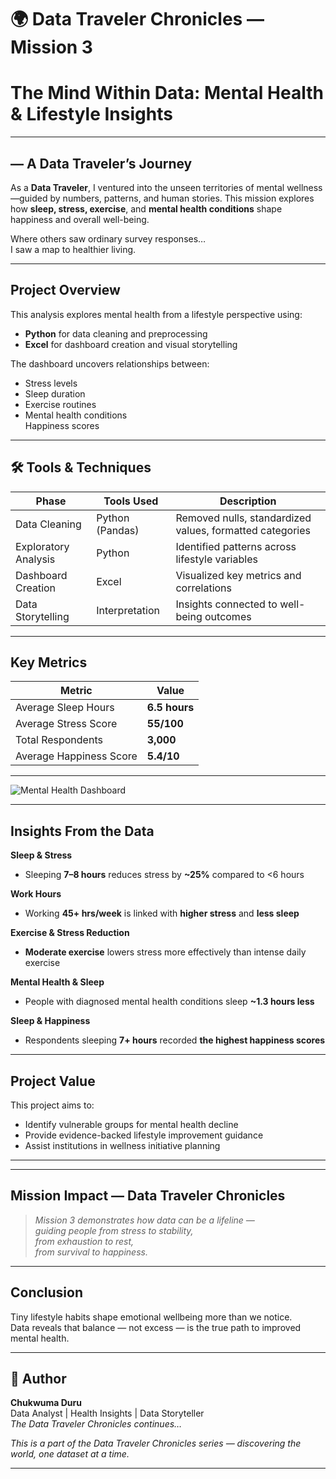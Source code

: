 # 🌍 Data Traveler Chronicles — Mission 3
# **The Mind Within Data**: Mental Health & Lifestyle Insights 

---

##  — A Data Traveler’s Journey

As a **Data Traveler**, I ventured into the unseen territories of mental wellness—guided by numbers, patterns, and human stories. This mission explores how **sleep, stress, exercise**, and **mental health conditions** shape happiness and overall well-being.

Where others saw ordinary survey responses…  
I saw a map to healthier living.

---

##  Project Overview

This analysis explores mental health from a lifestyle perspective using:

- **Python** for data cleaning and preprocessing
- **Excel** for dashboard creation and visual storytelling

The dashboard uncovers relationships between:
-  Stress levels  
- Sleep duration  
- Exercise routines  
- Mental health conditions  
 Happiness scores

---

## 🛠 Tools & Techniques

| Phase | Tools Used | Description |
|------|------------|-------------|
| Data Cleaning | Python (Pandas) | Removed nulls, standardized values, formatted categories |
| Exploratory Analysis | Python | Identified patterns across lifestyle variables |
| Dashboard Creation | Excel | Visualized key metrics and correlations |
| Data Storytelling | Interpretation | Insights connected to well-being outcomes |

---

##  Key Metrics

| Metric | Value |
|--------|------|
| Average Sleep Hours | **6.5 hours** |
| Average Stress Score | **55/100** |
| Total Respondents | **3,000** |
| Average Happiness Score | **5.4/10** |

---


![Mental Health Dashboard](./images/Mental%20Health%20Issues.png)

---
##  Insights From the Data

 **Sleep & Stress**
- Sleeping **7–8 hours** reduces stress by **~25%** compared to <6 hours

 **Work Hours**
- Working **45+ hrs/week** is linked with **higher stress** and **less sleep**

 **Exercise & Stress Reduction**
- **Moderate exercise** lowers stress more effectively than intense daily exercise

 **Mental Health & Sleep**
- People with diagnosed mental health conditions sleep **~1.3 hours less**

 **Sleep & Happiness**
- Respondents sleeping **7+ hours** recorded **the highest happiness scores**

---

##  Project Value

This project aims to:
- Identify vulnerable groups for mental health decline
- Provide evidence-backed lifestyle improvement guidance
- Assist institutions in wellness initiative planning

---

  



---

##  Mission Impact — Data Traveler Chronicles

> *Mission 3 demonstrates how data can be a lifeline —  
> guiding people from stress to stability,  
> from exhaustion to rest,  
> from survival to happiness.*  

---


##  Conclusion
Tiny lifestyle habits shape emotional wellbeing more than we notice.  
Data reveals that balance — not excess — is the true path to improved mental health.

---

## 📎 Author
**Chukwuma Duru**  
Data Analyst | Health Insights | Data Storyteller  
*The Data Traveler Chronicles continues…*  

 *This is a part of the Data Traveler Chronicles series — discovering the world, one dataset at a time.*

---


